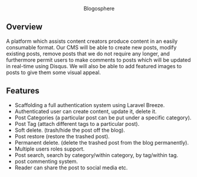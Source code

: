 <p align="center">
    Blogosphere
</p>

## Overview

A platform which assists content creators produce content in an easily consumable format. Our CMS will be able to create new posts, modify existing posts, remove posts that we do not require any longer, and furthermore permit users to make comments to posts which will be updated in real-time using Disqus. We will also be able to add featured images to posts to give them some visual appeal.

## Features

-   Scaffolding a full authentication system using Laravel Breeze.
-   Authenticated user can create content, update it, delete it.
-   Post Categories (a particular post can be put under a specific category).
-   Post Tag (attach different tags to a particular post).
-   Soft delete. (trash/hide the post off the blog).
-   Post restore (restore the trashed post).
-   Permanent delete. (delete the trashed post from the blog permanently).
-   Multiple users roles support.
-   Post search, search by category/within category, by tag/within tag.
-   post commenting system.
-   Reader can share the post to social media etc.
